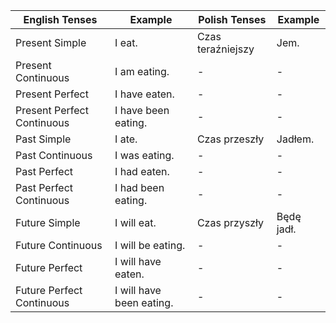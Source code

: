 | English Tenses             | Example                  | Polish Tenses     | Example    |
| -------------------------- | ------------------------ | ----------------- | ---------- |
| Present Simple             | I eat.                   | Czas teraźniejszy | Jem.       |
| Present Continuous         | I am eating.             | -                 | -          |
| Present Perfect            | I have eaten.            | -                 | -          |
| Present Perfect Continuous | I have been eating.      | -                 | -          |
| Past Simple                | I ate.                   | Czas przeszły     | Jadłem.    |
| Past Continuous            | I was eating.            | -                 | -          |
| Past Perfect               | I had eaten.             | -                 | -          |
| Past Perfect Continuous    | I had been eating.       | -                 | -          |
| Future Simple              | I will eat.              | Czas przyszły     | Będę jadł. |
| Future Continuous          | I will be eating.        | -                 | -          |
| Future Perfect             | I will have eaten.       | -                 | -          |
| Future Perfect Continuous  | I will have been eating. | -                 | -          |